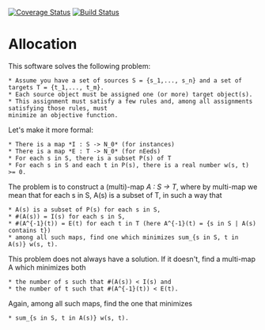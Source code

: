 [![Coverage Status](https://img.shields.io/coveralls/github/matiasg/allocation.svg)](https://coveralls.io/github/matiasg/allocation)
[![Build Status](https://travis-ci.org//matiasg/allocation.svg)](https://travis-ci.org/matiasg/allocation)

Allocation
==========

This software solves the following problem:

    * Assume you have a set of sources S = {s_1,..., s_n} and a set of targets T = {t_1,..., t_m}.
    * Each source object must be assigned one (or more) target object(s).
    * This assignment must satisfy a few rules and, among all assignments satisfying those rules, must
    minimize an objective function.

Let's make it more formal:

    * There is a map *I : S -> N_0* (for instances)
    * There is a map *E : T -> N_0* (for nEeds)
    * For each s in S, there is a subset P(s) of T
    * For each s in S and each t in P(s), there is a real number w(s, t) >= 0.

The problem is to construct a (multi)-map *A : S -> T*, where by multi-map we mean that for each
s in S, A(s) is a subset of T, in such a way that

    * A(s) is a subset of P(s) for each s in S,
    * #(A(s)) = I(s) for each s in S,
    * #(A^{-1}(t)) = E(t) for each t in T (here A^{-1}(t) = {s in S | A(s) contains t})
    * among all such maps, find one which minimizes sum_{s in S, t in A(s)} w(s, t).

This problem does not always have a solution. If it doesn't, find a multi-map A which minimizes both

    * the number of s such that #(A(s)) < I(s) and
    * the number of t such that #(A^{-1}(t)) < E(t).

Again, among all such maps, find the one that minimizes

    * sum_{s in S, t in A(s)} w(s, t).
